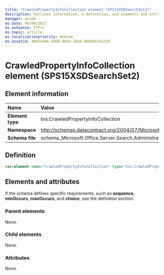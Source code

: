 ```yaml
---
title: "CrawledPropertyInfoCollection element (SPS15XSDSearchSet2)"
description: Outlines information, a definition, and elements and attributes for the CrawledPropertyInfoCollection element in Sharepoint.
manager: arnek
ms.date: 06/09/2022
ms.audience: ITPro
ms.topic: article
ms.localizationpriority: medium
ms.assetid: 48614ab6-3960-0856-16e8-d695b676a319
---
```


# CrawledPropertyInfoCollection element (SPS15XSDSearchSet2)



## Element information
|Name|Value|
|:-----|:-----|
|**Element type** |tns:CrawledPropertyInfoCollection   |
|**Namespace** |http://schemas.datacontract.org/2004/07/Microsoft.Office.Server.Search.Administration |
|**Schema file** |schema_Microsoft.Office.Server.Search.Administration.xsd |

## Definition

```XML
<xs:element name="CrawledPropertyInfoCollection" type="tns:CrawledPropertyInfoCollection"></xs:element>

```

## Elements and attributes

If the schema defines specific requirements, such as **sequence**, **minOccurs**, **maxOccurs**, and **choice**, see the definition section.

### Parent elements

None.

### Child elements

None.

### Attributes

None.
